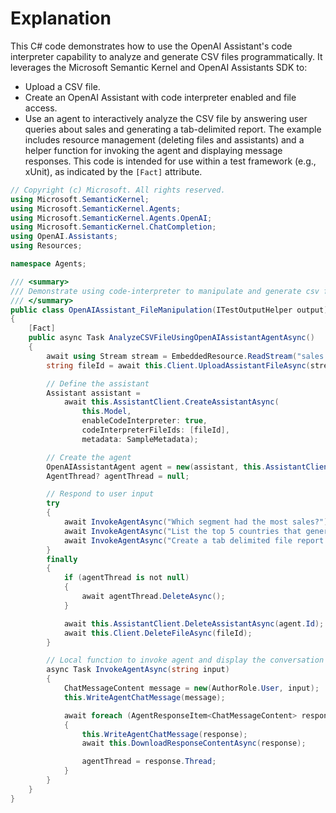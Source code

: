 # Explanation
This C# code demonstrates how to use the OpenAI Assistant's code interpreter capability to analyze and generate CSV files programmatically. It leverages the Microsoft Semantic Kernel and OpenAI Assistants SDK to:
- Upload a CSV file.
- Create an OpenAI Assistant with code interpreter enabled and file access.
- Use an agent to interactively analyze the CSV file by answering user queries about sales and generating a tab-delimited report.
The example includes resource management (deleting files and assistants) and a helper function for invoking the agent and displaying message responses. This code is intended for use within a test framework (e.g., xUnit), as indicated by the `[Fact]` attribute.

```csharp
// Copyright (c) Microsoft. All rights reserved.
using Microsoft.SemanticKernel;
using Microsoft.SemanticKernel.Agents;
using Microsoft.SemanticKernel.Agents.OpenAI;
using Microsoft.SemanticKernel.ChatCompletion;
using OpenAI.Assistants;
using Resources;

namespace Agents;

/// <summary>
/// Demonstrate using code-interpreter to manipulate and generate csv files with <see cref="OpenAIAssistantAgent"/> .
/// </summary>
public class OpenAIAssistant_FileManipulation(ITestOutputHelper output) : BaseAssistantTest(output)
{
    [Fact]
    public async Task AnalyzeCSVFileUsingOpenAIAssistantAgentAsync()
    {
        await using Stream stream = EmbeddedResource.ReadStream("sales.csv")!;
        string fileId = await this.Client.UploadAssistantFileAsync(stream, "sales.csv");

        // Define the assistant
        Assistant assistant =
            await this.AssistantClient.CreateAssistantAsync(
                this.Model,
                enableCodeInterpreter: true,
                codeInterpreterFileIds: [fileId],
                metadata: SampleMetadata);

        // Create the agent
        OpenAIAssistantAgent agent = new(assistant, this.AssistantClient);
        AgentThread? agentThread = null;

        // Respond to user input
        try
        {
            await InvokeAgentAsync("Which segment had the most sales?");
            await InvokeAgentAsync("List the top 5 countries that generated the most profit.");
            await InvokeAgentAsync("Create a tab delimited file report of profit by each country per month.");
        }
        finally
        {
            if (agentThread is not null)
            {
                await agentThread.DeleteAsync();
            }

            await this.AssistantClient.DeleteAssistantAsync(agent.Id);
            await this.Client.DeleteFileAsync(fileId);
        }

        // Local function to invoke agent and display the conversation messages.
        async Task InvokeAgentAsync(string input)
        {
            ChatMessageContent message = new(AuthorRole.User, input);
            this.WriteAgentChatMessage(message);

            await foreach (AgentResponseItem<ChatMessageContent> response in agent.InvokeAsync(message))
            {
                this.WriteAgentChatMessage(response);
                await this.DownloadResponseContentAsync(response);

                agentThread = response.Thread;
            }
        }
    }
}
```